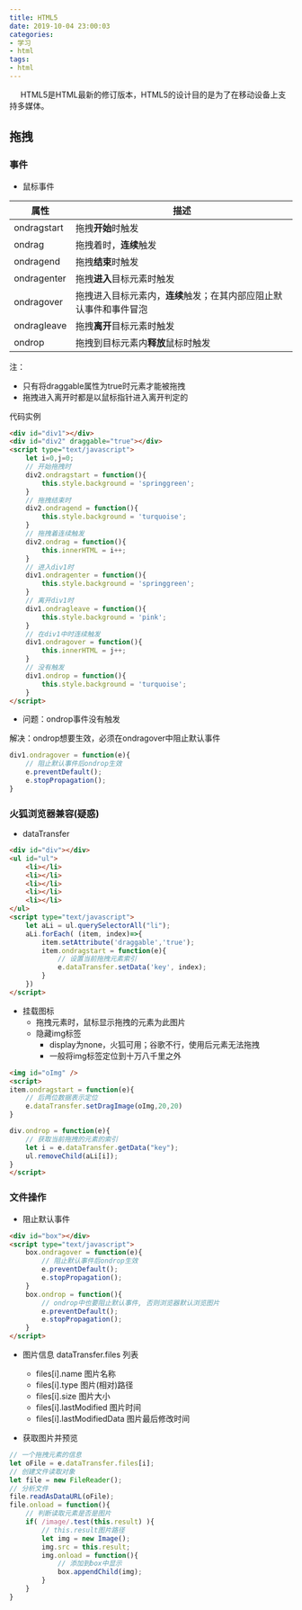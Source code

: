 ```yaml
---
title: HTML5
date: 2019-10-04 23:00:03
categories:
- 学习
- html
tags:
- html
---
```


<span>
&nbsp;&nbsp;&nbsp;&nbsp;
HTML5是HTML最新的修订版本，HTML5的设计目的是为了在移动设备上支持多媒体。

</span>

<!-- more -->
## 拖拽

### 事件
* 鼠标事件

属性 | 描述
---|---
ondragstart | 拖拽**开始**时触发
ondrag | 拖拽着时，**连续**触发
ondragend | 拖拽**结束**时触发
ondragenter | 拖拽**进入**目标元素时触发
ondragover | 拖拽进入目标元素内，**连续**触发；在其内部应阻止默认事件和事件冒泡
ondragleave | 拖拽**离开**目标元素时触发
ondrop | 拖拽到目标元素内**释放**鼠标时触发

注：
* 只有将draggable属性为true时元素才能被拖拽
* 拖拽进入离开时都是以鼠标指针进入离开判定的

代码实例
```html
<div id="div1"></div>
<div id="div2" draggable="true"></div>
<script type="text/javascript">
	let i=0,j=0;
	// 开始拖拽时
	div2.ondragstart = function(){
		this.style.background = 'springgreen';
	}
	// 拖拽结束时
	div2.ondragend = function(){
		this.style.background = 'turquoise';
	}
	// 拖拽着连续触发
	div2.ondrag = function(){
		this.innerHTML = i++;
	}
	// 进入div1时
	div1.ondragenter = function(){
		this.style.background = 'springgreen';
	}
	// 离开div1时
	div1.ondragleave = function(){
		this.style.background = 'pink';
	}
	// 在div1中时连续触发
	div1.ondragover = function(){
		this.innerHTML = j++;
	}
	// 没有触发
	div1.ondrop = function(){
		this.style.background = 'turquoise';
	}
</script>
```

* 问题：ondrop事件没有触发

解决：ondrop想要生效，必须在ondragover中阻止默认事件
```js
div1.ondragover = function(e){
	// 阻止默认事件后ondrop生效
	e.preventDefault();
	e.stopPropagation();
}
```

### 火狐浏览器兼容(疑惑)
* dataTransfer

```html
<div id="div"></div>
<ul id="ul">
	<li></li>
	<li></li>
	<li></li>
	<li></li>
	<li></li>
</ul>
<script type="text/javascript">
	let aLi = ul.querySelectorAll("li");
	aLi.forEach( (item, index)=>{
		item.setAttribute('draggable','true');
		item.ondragstart = function(e){
			// 设置当前拖拽元素索引
			e.dataTransfer.setData('key', index);
		}
	})
</script>
```

* 挂载图标
	* 拖拽元素时，鼠标显示拖拽的元素为此图片
	* 隐藏img标签
		* display为none，火狐可用；谷歌不行，使用后元素无法拖拽
		* 一般将img标签定位到十万八千里之外


```html
<img id="oImg" />
<script>
item.ondragstart = function(e){
	// 后两位数据表示定位
	e.dataTransfer.setDragImage(oImg,20,20)
}

div.ondrop = function(e){
	// 获取当前拖拽的元素的索引
	let i = e.dataTransfer.getData("key");
	ul.removeChild(aLi[i]);
}
</script>
```

### 文件操作

* 阻止默认事件

```html
<div id="box"></div>
<script type="text/javascript">
	box.ondragover = function(e){
		// 阻止默认事件后ondrop生效
		e.preventDefault();
		e.stopPropagation();
	}
	box.ondrop = function(){
		// ondrop中也要阻止默认事件, 否则浏览器默认浏览图片
		e.preventDefault();
		e.stopPropagation();
	}
</script>
```

* 图片信息 dataTransfer.files 列表
	* files[i].name 图片名称
	* files[i].type 图片(相对)路径
	* files[i].size 图片大小
	* files[i].lastModified 图片时间
	* files[i].lastModifiedData 图片最后修改时间


* 获取图片并预览

```js
// 一个拖拽元素的信息
let oFile = e.dataTransfer.files[i];
// 创建文件读取对象
let file = new FileReader();
// 分析文件
file.readAsDataURL(oFile);
file.onload = function(){
	// 判断读取元素是否是图片
	if( /image/.test(this.result) ){
		// this.result图片路径
		let img = new Image();
		img.src = this.result;
		img.onload = function(){
			// 添加到box中显示
			box.appendChild(img);
		}
	}
}
```
